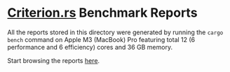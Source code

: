 # [Criterion.rs](https://bheisler.github.io/criterion.rs/book/getting_started.html) Benchmark Reports

All the reports stored in this directory were generated by running the `cargo bench` command on Apple M3 (MacBook) Pro featuring
total 12 (6 performance and 6 efficiency) cores and 36 GB memory.

Start browsing the reports [here](report/index.html).